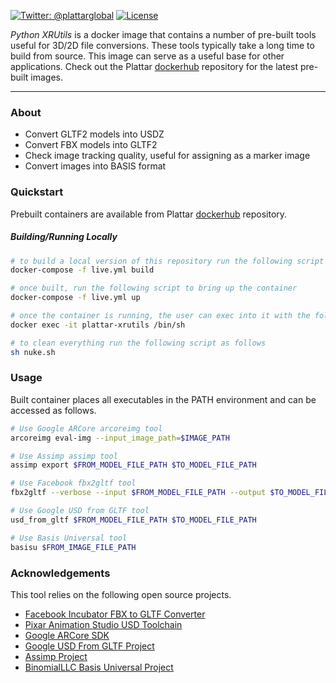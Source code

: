 [![Twitter: @plattarglobal](https://img.shields.io/badge/contact-@plattarglobal-blue.svg?style=flat)](https://twitter.com/plattarglobal)
[![License](https://img.shields.io/badge/license-Apache%202.0-blue.svg?style=flat)](LICENSE)

_Python XRUtils_ is a docker image that contains a number of pre-built tools useful for 3D/2D file conversions. These tools typically take a long time to build from source. This image can serve as a useful base for other applications. Check out the Plattar [dockerhub](https://hub.docker.com/r/plattar/python-xrutils) repository for the latest pre-built images.

* * *

### About

-   Convert GLTF2 models into USDZ
-   Convert FBX models into GLTF2
-   Check image tracking quality, useful for assigning as a marker image
-   Convert images into BASIS format

### Quickstart

Prebuilt containers are available from Plattar [dockerhub](https://hub.docker.com/r/plattar/python-xrutils) repository.

##### Building/Running Locally

```sh
# to build a local version of this repository run the following script
docker-compose -f live.yml build

# once built, run the following script to bring up the container
docker-compose -f live.yml up

# once the container is running, the user can exec into it with the following command
docker exec -it plattar-xrutils /bin/sh

# to clean everything run the following script as follows
sh nuke.sh
```

### Usage

Built container places all executables in the PATH environment and can be accessed as follows.

```sh
# Use Google ARCore arcoreimg tool
arcoreimg eval-img --input_image_path=$IMAGE_PATH

# Use Assimp assimp tool
assimp export $FROM_MODEL_FILE_PATH $TO_MODEL_FILE_PATH

# Use Facebook fbx2gltf tool
fbx2gltf --verbose --input $FROM_MODEL_FILE_PATH --output $TO_MODEL_FILE_PATH

# Use Google USD from GLTF tool
usd_from_gltf $FROM_MODEL_FILE_PATH $TO_MODEL_FILE_PATH

# Use Basis Universal tool
basisu $FROM_IMAGE_FILE_PATH
```

### Acknowledgements

This tool relies on the following open source projects.

-   [Facebook Incubator FBX to GLTF Converter](https://github.com/facebookincubator/FBX2glTF)
-   [Pixar Animation Studio USD Toolchain](https://github.com/PixarAnimationStudios/USD)
-   [Google ARCore SDK](https://github.com/google-ar/arcore-android-sdk)
-   [Google USD From GLTF Project](https://github.com/google/usd_from_gltf)
-   [Assimp Project](https://github.com/assimp/assimp)
-   [BinomialLLC Basis Universal Project](https://github.com/binomialLLC/basis_universal)
